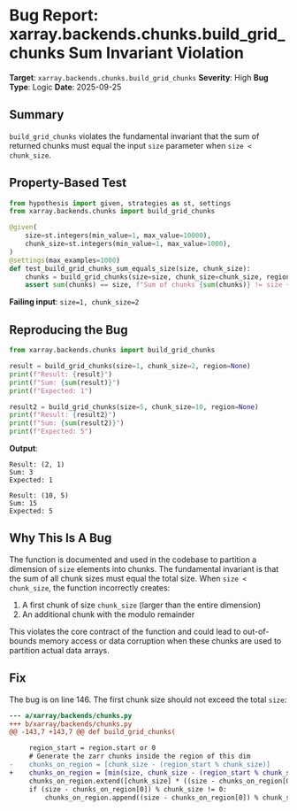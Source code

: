 # Bug Report: xarray.backends.chunks.build_grid_chunks Sum Invariant Violation

**Target**: `xarray.backends.chunks.build_grid_chunks`
**Severity**: High
**Bug Type**: Logic
**Date**: 2025-09-25

## Summary

`build_grid_chunks` violates the fundamental invariant that the sum of returned chunks must equal the input `size` parameter when `size < chunk_size`.

## Property-Based Test

```python
from hypothesis import given, strategies as st, settings
from xarray.backends.chunks import build_grid_chunks

@given(
    size=st.integers(min_value=1, max_value=10000),
    chunk_size=st.integers(min_value=1, max_value=1000),
)
@settings(max_examples=1000)
def test_build_grid_chunks_sum_equals_size(size, chunk_size):
    chunks = build_grid_chunks(size=size, chunk_size=chunk_size, region=None)
    assert sum(chunks) == size, f"Sum of chunks {sum(chunks)} != size {size}"
```

**Failing input**: `size=1, chunk_size=2`

## Reproducing the Bug

```python
from xarray.backends.chunks import build_grid_chunks

result = build_grid_chunks(size=1, chunk_size=2, region=None)
print(f"Result: {result}")
print(f"Sum: {sum(result)}")
print(f"Expected: 1")

result2 = build_grid_chunks(size=5, chunk_size=10, region=None)
print(f"Result: {result2}")
print(f"Sum: {sum(result2)}")
print(f"Expected: 5")
```

**Output**:
```
Result: (2, 1)
Sum: 3
Expected: 1

Result: (10, 5)
Sum: 15
Expected: 5
```

## Why This Is A Bug

The function is documented and used in the codebase to partition a dimension of `size` elements into chunks. The fundamental invariant is that the sum of all chunk sizes must equal the total size. When `size < chunk_size`, the function incorrectly creates:
1. A first chunk of size `chunk_size` (larger than the entire dimension)
2. An additional chunk with the modulo remainder

This violates the core contract of the function and could lead to out-of-bounds memory access or data corruption when these chunks are used to partition actual data arrays.

## Fix

The bug is on line 146. The first chunk size should not exceed the total `size`:

```diff
--- a/xarray/backends/chunks.py
+++ b/xarray/backends/chunks.py
@@ -143,7 +143,7 @@ def build_grid_chunks(

     region_start = region.start or 0
     # Generate the zarr chunks inside the region of this dim
-    chunks_on_region = [chunk_size - (region_start % chunk_size)]
+    chunks_on_region = [min(size, chunk_size - (region_start % chunk_size))]
     chunks_on_region.extend([chunk_size] * ((size - chunks_on_region[0]) // chunk_size))
     if (size - chunks_on_region[0]) % chunk_size != 0:
         chunks_on_region.append((size - chunks_on_region[0]) % chunk_size)
```
